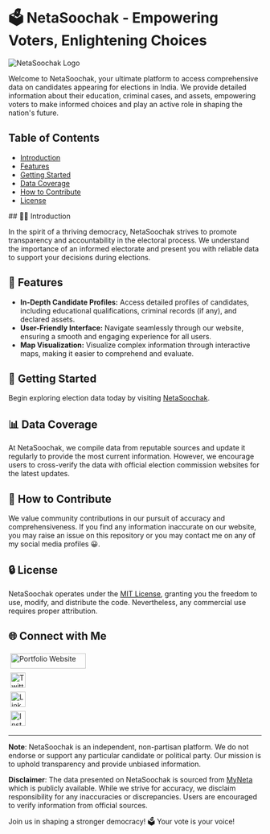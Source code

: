 # 🗳️ NetaSoochak - Empowering Voters, Enlightening Choices

![NetaSoochak Logo](https://repository-images.githubusercontent.com/673334722/35114ee4-69cc-4cc2-8c60-19fe1c5ec1d0)

Welcome to NetaSoochak, your ultimate platform to access comprehensive data on candidates appearing for elections in India. We provide detailed information about their education, criminal cases, and assets, empowering voters to make informed choices and play an active role in shaping the nation's future.

## Table of Contents

- [Introduction](#introduction)
- [Features](#features)
- [Getting Started](#getting-started)
- [Data Coverage](#data-coverage)
- [How to Contribute](#how-to-contribute)
- [License](#license)

<div id="introduction">
## 👋🏼 Introduction

In the spirit of a thriving democracy, NetaSoochak strives to promote transparency and accountability in the electoral process. We understand the importance of an informed electorate and present you with reliable data to support your decisions during elections.
</div>

## 🎨 Features

- **In-Depth Candidate Profiles:** Access detailed profiles of candidates, including educational qualifications, criminal records (if any), and declared assets.
- **User-Friendly Interface:** Navigate seamlessly through our website, ensuring a smooth and engaging experience for all users.
- **Map Visualization:** Visualize complex information through interactive maps, making it easier to comprehend and evaluate.

## 🚀 Getting Started

Begin exploring election data today by visiting [NetaSoochak](https://mymadhavyadav07.github.io/NetaSoochak/).

## 📊 Data Coverage

At NetaSoochak, we compile data from reputable sources and update it regularly to provide the most current information. However, we encourage users to cross-verify the data with official election commission websites for the latest updates.

## 🤝 How to Contribute

We value community contributions in our pursuit of accuracy and comprehensiveness. If you find any information inaccurate on our website, you may raise an issue on this repository or you may contact me on any of my social media profiles 😀.

## 🔒 License

NetaSoochak operates under the [MIT License](LICENSE), granting you the freedom to use, modify, and distribute the code. Nevertheless, any commercial use requires proper attribution.

## 🌐 Connect with Me

<p>
  <a href="https://mymadhavyadav07.github.io" target="_blank" rel="noopener noreferrer">
    <img src="https://img.shields.io/badge/github%20pages-121013?style=for-the-badge&logo=github&logoColor=white" alt="Portfolio Website" width="150" height="30" style="vertical-align:top; margin:4px">
  </a>  
  <br>
  <a href="https://twitter.com/mymadhavyadav07" target="_blank" rel="noopener noreferrer">
    <img src="https://img.shields.io/badge/Twitter-%231DA1F2.svg?style=for-the-badge&logo=Twitter&logoColor=white" alt="Twitter" height="30" style="vertical-align:top; margin:4px">
  </a>
  <br>
  <a href="https://linkedin.com/in/mymadhavyadav07" target="_blank" rel="noopener noreferrer">
    <img src="https://img.shields.io/badge/linkedin-%230077B5.svg?style=for-the-badge&logo=linkedin&logoColor=white" alt="LinkedIn" height="30" style="vertical-align:top; margin:4px">
  </a>
  <br>
  <a href="https://instagram.com/mymadhavyadav07" target="_blank" rel="noopener noreferrer">
    <img src="https://img.shields.io/badge/Instagram-%23E4405F.svg?style=for-the-badge&logo=Instagram&logoColor=white" alt="Instagram" height="30" style="vertical-align:top; margin:4px">
  </a>
</p>


---

**Note**: NetaSoochak is an independent, non-partisan platform. We do not endorse or support any particular candidate or political party. Our mission is to uphold transparency and provide unbiased information.

**Disclaimer**: The data presented on NetaSoochak is sourced from [MyNeta](https://www.myneta.info/) which is publicly available. While we strive for accuracy, we disclaim responsibility for any inaccuracies or discrepancies. Users are encouraged to verify information from official sources.

Join us in shaping a stronger democracy! 🗳️ Your vote is your voice!

